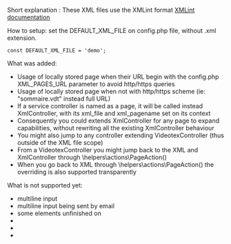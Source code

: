 Short explanation : 
These XML files use the XMLint format
[XMLint documentation](https://raw.githubusercontent.com/ludosevilla/minipaviCli/master/XMLint/XMLint-doc.pdf)


How to setup:
set the DEFAULT_XML_FILE on config.php file, without .xml extension.
```
const DEFAULT_XML_FILE = 'demo';
```


What was added:
- Usage of locally stored page when their URL begin with the config.php XML_PAGES_URL parameter to avoid http/https queries
- Usage of locally stored page when not with http/https scheme (ie: "sommaire.vdt" instead full URL)
- If a service controller is named as a page, it will be called instead XmlController, with its xml_file and xml_pagename set on its context
- Consequently you could extends XmlController for any page to expand capabilities, without rewriting all the existing XmlController behaviour
- You might also jump to any controller extending VideotexController (thus outside of the XML file scope)
- From a VideotexController you might jump back to the XML and XmlController through \helpers\actions\PageAction()
- When you go back to XML through \helpers\actions\PageAction() the overriding is also supported transparently


What is not supported yet:
- multiline input
- multiline input being sent by email
- some elements unfinished on <ecran>
- <ecran><date>
- <ecran><time>
- <ecran><rectangle>
